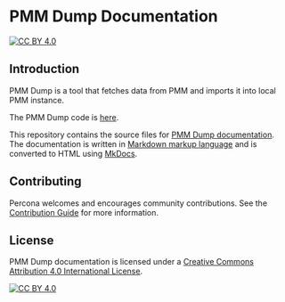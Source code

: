 # PMM Dump Documentation

[![CC BY 4.0][cc-by-shield]][cc-by]

## Introduction

PMM Dump is a tool that fetches data from PMM and imports it into local PMM instance.

The PMM Dump code is [here](https://github.com/percona/pmm-dump).

This repository contains the source files for [PMM Dump documentation](https://docs.percona.com/percona-operator-for-postgresql/index.html). The documentation is written in [Markdown markup language](https://en.wikipedia.org/wiki/Markdown) and is converted to HTML using [MkDocs](https://www.mkdocs.org/).

## Contributing

Percona welcomes and encourages community contributions. See the [Contribution Guide](CONTRIBUTING.md) for more information.

## License

PMM Dump documentation is licensed under a
[Creative Commons Attribution 4.0 International License][cc-by].

[![CC BY 4.0][cc-by-image]][cc-by]

[cc-by]: http://creativecommons.org/licenses/by/4.0/
[cc-by-image]: https://i.creativecommons.org/l/by/4.0/88x31.png
[cc-by-shield]: https://img.shields.io/badge/License-CC%20BY%204.0-lightgrey.svg
